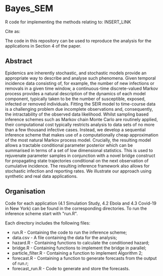 # Bayes_SEM
R code for implementing the methods relating to: INSERT_LINK

Cite as:

The code in this repository can be used to reproduce the analysis for the applications in Section 4 of the paper.

## Abstract

Epidemics are inherently stochastic, and stochastic models provide an appropriate way to describe and analyse such phenomena. Given temporal incidence data consisting of, for example, the number of new infections or removals in a given time window, a continuous-time discrete-valued Markov process provides a natural description of the dynamics of each model component, typically taken to be the number of susceptible, exposed, infected or removed individuals. Fitting the SEIR model to time-course data is a challenging problem due incomplete observations and, consequently, the intractability of the observed data likelihood. Whilst sampling based inference schemes such as Markov chain Monte Carlo are routinely applied, their computational cost typically restricts analysis to data sets of no more than a few thousand infective cases. Instead, we develop a sequential inference scheme that makes use of a computationally cheap approximation of the most natural Markov process model. Crucially, the resulting model allows a tractable conditional parameter posterior which can be summarised in terms of a set of low dimensional statistics. This is used to rejuvenate parameter samples in conjunction with a novel bridge construct for propagating state trajectories conditional on the next observation of cumulative incidence. The resulting inference framework also allows for stochastic infection and reporting rates. We illustrate our approach using synthetic and real data applications.

## Organisation

Code for each application (4.1 Simulation Study, 4.2 Ebola and 4.3 Covid-19 in New York) can be found in the corresponding directories. To run the inference scheme start with "run.R".

Each directory includes the following files:
- run.R - Containing the code to run the inference scheme;
- data.csv - A file containing the data for the analysis;
- hazard.R - Containing functions to calculate the conditioned hazard;
- bridge.R - Containing functions to implement the bridge in parallel;
- particle_filter.R - Containing a function to implement Algorithm 2;
- forecast.R - Containing a function to generate forecasts from the output of run.r;
- forecast_run.R - Code to generate and store the forecasts.